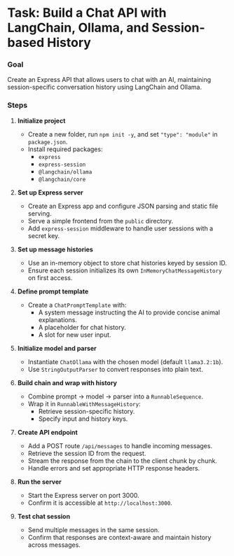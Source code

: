 # Task: Build a Chat API with LangChain, Ollama, and Session-based History

### Goal

Create an Express API that allows users to chat with an AI, maintaining session-specific conversation history using LangChain and Ollama.

### Steps

1. **Initialize project**

   - Create a new folder, run `npm init -y`, and set `"type": "module"` in `package.json`.
   - Install required packages:
     - `express`
     - `express-session`
     - `@langchain/ollama`
     - `@langchain/core`

2. **Set up Express server**

   - Create an Express app and configure JSON parsing and static file serving.
   - Serve a simple frontend from the `public` directory.
   - Add `express-session` middleware to handle user sessions with a secret key.

3. **Set up message histories**

   - Use an in-memory object to store chat histories keyed by session ID.
   - Ensure each session initializes its own `InMemoryChatMessageHistory` on first access.

4. **Define prompt template**

   - Create a `ChatPromptTemplate` with:
     - A system message instructing the AI to provide concise animal explanations.
     - A placeholder for chat history.
     - A slot for new user input.

5. **Initialize model and parser**

   - Instantiate `ChatOllama` with the chosen model (default `llama3.2:1b`).
   - Use `StringOutputParser` to convert responses into plain text.

6. **Build chain and wrap with history**

   - Combine prompt → model → parser into a `RunnableSequence`.
   - Wrap it in `RunnableWithMessageHistory`:
     - Retrieve session-specific history.
     - Specify input and history keys.

7. **Create API endpoint**

   - Add a POST route `/api/messages` to handle incoming messages.
   - Retrieve the session ID from the request.
   - Stream the response from the chain to the client chunk by chunk.
   - Handle errors and set appropriate HTTP response headers.

8. **Run the server**

   - Start the Express server on port 3000.
   - Confirm it is accessible at `http://localhost:3000`.

9. **Test chat session**

   - Send multiple messages in the same session.
   - Confirm that responses are context-aware and maintain history across messages.

